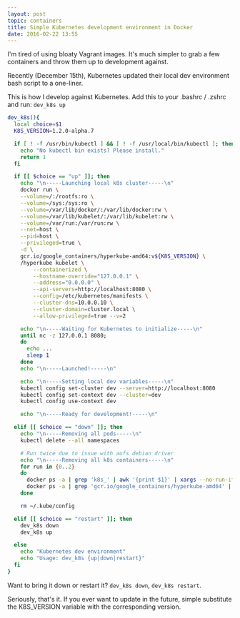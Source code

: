 ```yaml
---
layout: post
topic: containers
title: Simple Kubernetes development environment in Docker
date: 2016-02-22 13:55
---
```


I'm tired of using bloaty Vagrant images. It's much simpler to grab a few containers and throw them up to development against.

Recently (December 15th), Kubernetes updated their local dev environment bash script to a one-liner.

This is how I develop against Kubernetes. Add this to your .bashrc / .zshrc and run: `dev_k8s up`

```sh
dev_k8s(){
  local choice=$1
  K8S_VERSION=1.2.0-alpha.7

  if [ ! -f /usr/bin/kubectl ] && [ ! -f /usr/local/bin/kubectl ]; then
    echo "No kubectl bin exists? Please install."
    return 1
  fi

  if [[ $choice == "up" ]]; then
    echo "\n-----Launching local k8s cluster-----\n"
    docker run \
    --volume=/:/rootfs:ro \
    --volume=/sys:/sys:ro \
    --volume=/var/lib/docker/:/var/lib/docker:rw \
    --volume=/var/lib/kubelet/:/var/lib/kubelet:rw \
    --volume=/var/run:/var/run:rw \
    --net=host \
    --pid=host \
    --privileged=true \
    -d \
    gcr.io/google_containers/hyperkube-amd64:v${K8S_VERSION} \
    /hyperkube kubelet \
        --containerized \
        --hostname-override="127.0.0.1" \
        --address="0.0.0.0" \
        --api-servers=http://localhost:8080 \
        --config=/etc/kubernetes/manifests \
        --cluster-dns=10.0.0.10 \
        --cluster-domain=cluster.local \
        --allow-privileged=true --v=2

    echo "\n-----Waiting for Kubernetes to initialize-----\n"
    until nc -z 127.0.0.1 8080;
    do
      echo ...
      sleep 1
    done
    echo "\n-----Launched!-----\n"

    echo "\n-----Setting local dev variables-----\n"
    kubectl config set-cluster dev --server=http://localhost:8080
    kubectl config set-context dev --cluster=dev
    kubectl config use-context dev

    echo "\n-----Ready for development!-----\n"

  elif [[ $choice == "down" ]]; then
    echo "\n-----Removing all pods-----\n"
    kubectl delete --all namespaces

    # Run twice due to issue with aufs debian driver
    echo "\n-----Removing all k8s containers-----\n"
    for run in {0..2}
    do
      docker ps -a | grep 'k8s_' | awk '{print $1}' | xargs --no-run-if-empty docker rm -f
      docker ps -a | grep 'gcr.io/google_containers/hyperkube-amd64' | awk '{print $1}' | xargs --no-run-if-empty docker rm -f
    done

    rm ~/.kube/config

  elif [[ $choice == "restart" ]]; then
    dev_k8s down
    dev_k8s up

  else
    echo "Kubernetes dev environment"
    echo "Usage: dev_k8s {up|down|restart}"
  fi
}
```

Want to bring it down or restart it? `dev_k8s down`, `dev_k8s restart`.

Seriously, that's it. If you ever want to update in the future, simple substitute the K8S_VERSION variable with the corresponding version.
